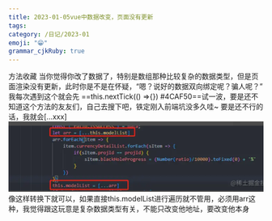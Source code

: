 ```yaml
---
title: 2023-01-05vue中数据改变，页面没有更新
tags: 
category: /日记/2023-01
emoji: "😁"
grammar_cjkRuby: true
---
```

方法收藏
当你觉得你改了数据了，特别是数组那种比较复杂的数据类型，但是页面渲染没有更新，此时你是不是在怀疑，“嗯？说好的数据双向绑定呢？骗人呢？”
我每次遇到这个就会先 ==this.nextTick(() =>{}) #4CAF50==试一波，要是还不知道这个方法的友友们，自己去搜下吧，铁定刚入前端坑没多久哇~
要是还不行的话，我就会[...xxx]
![enter description here](./images/1672910903668.png)
像这样转换下就可以，如果直接this.modelList进行遍历就不管用，必须用arr这种，我觉得跟这玩意是复杂数据类型有关，不能只改变他地址，要改变他本身